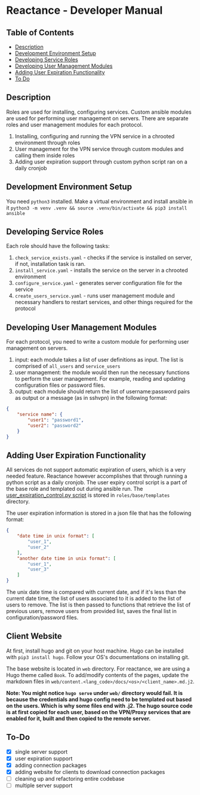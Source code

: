 # Reactance - Developer Manual

## Table of Contents
- [Description](#description)
- [Development Environment Setup](#development-environment-setup)
- [Developing Service Roles](#developing-service-roles)
- [Developing User Management Modules](#developing-user-management-modules)
- [Adding User Expiration Functionality](#adding-user-expiration-functionality)
- [To Do](#to-do)

## Description
Roles are used for installing, configuring services. Custom ansible modules are used for performing user management on servers. There are separate roles and user management modules for each protocol.

1. Installing, configuring and running the VPN service in a chrooted environment through roles
2. User management for the VPN service through custom modules and calling them inside roles
3. Adding user expiration support through custom python script ran on a daily cronjob

## Development Environment Setup
You need `python3` installed. Make a virtual environment and install ansible in it `python3 -m venv .venv && source .venv/bin/activate && pip3 install ansible`

## Developing Service Roles
Each role should have the following tasks:
1. `check_service_exists.yaml` - checks if the service is installed on server, if not, installation task is ran.
2. `install_service.yaml` - installs the service on the server in a chrooted environment
3. `configure_service.yaml` - generates server configuration file for the service
4. `create_users_service.yaml` - runs user management module
and necessary handlers to restart services, and other things required for the protocol

## Developing User Management Modules
For each protocol, you need to write a custom module for performing user management on servers.

1. input: each module takes a list of user definitions as input. The list is comprised of `all_users` and `service_users`
2. user management: the module would then run the necessary functions to perform the user management. For example, reading and updating configuration files or password files.
3. output: each module should return the list of username:password pairs as output or a message (as in sshvpn) in the following format:
```json
{ 
    "service name": {
        "user1": "password1",
        "user2": "password2"
    }
}
```

## Adding User Expiration Functionality
All services do not support automatic expiration of users, which is a very needed feature. Reactance however accomplishes that through running a python script as a daily cronjob. The user expiry control script is a part of the base role and templated out during ansible run. The [user_expiration_control.py script](roles/base/templates/user_expiration_control.py.j2) is stored in `roles/base/templates` directory. 

The user expiration information is stored in a json file that has the following format:
```json
{
    "date time in unix format": [
        "user_1",
        "user_2"
    ],
    "another date time in unix format": [
        "user_1",
        "user_3"
    ]
}

```
The unix date time is compared with current date, and if it's less than the current date time, the list of users associated to it is added to the list of users to remove. The list is then passed to functions that retrieve the list of previous users, remove users from provided list, saves the final list in configuration/password files.

## Client Website
At first, install hugo and git on your host machine. Hugo can be installed with `pip3 install hugo`. Follow your OS's documentations on installing git.

The base website is located in `web` directory. For reactance, we are using a Hugo theme called `Book`. To add/modify contents of the pages, update the markdown files in `web/content.<lang_code>/docs/<os>/<client_name>.md.j2`.

**Note: You might notice `hugo serve` under `web/` directory would fail. It is because the credentials and hugo config need to be templated out based on the users. Which is why some files end with .j2. The hugo source code is at first copied for each user, based on the VPN/Proxy services that are enabled for it, built and then copied to the remote server.**

## To-Do
- [X] single server support
- [x] user expiration support
- [X] adding connection packages
- [X] adding website for clients to download connection packages
- [ ] cleaning up and refactoring entire codebase
- [ ] multiple server support
